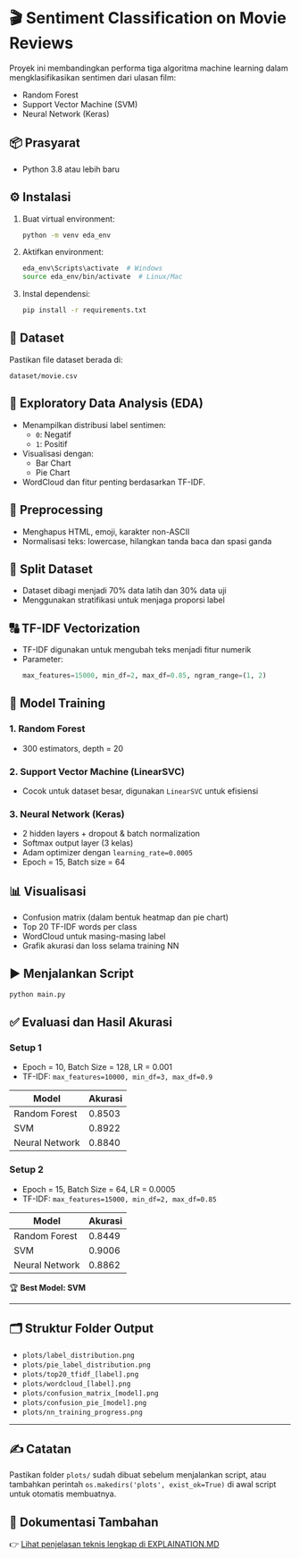 # 🎬 Sentiment Classification on Movie Reviews

Proyek ini membandingkan performa tiga algoritma machine learning dalam mengklasifikasikan sentimen dari ulasan film:

- Random Forest
- Support Vector Machine (SVM)
- Neural Network (Keras)

## 📦 Prasyarat

- Python 3.8 atau lebih baru

## ⚙️ Instalasi

1. Buat virtual environment:

   ```bash
   python -m venv eda_env
   ```

2. Aktifkan environment:

   ```bash
   eda_env\Scripts\activate  # Windows
   source eda_env/bin/activate  # Linux/Mac
   ```

3. Instal dependensi:
   ```bash
   pip install -r requirements.txt
   ```

## 📁 Dataset

Pastikan file dataset berada di:

```
dataset/movie.csv
```

## 🔎 Exploratory Data Analysis (EDA)

- Menampilkan distribusi label sentimen:
  - `0`: Negatif
  - `1`: Positif
- Visualisasi dengan:
  - Bar Chart
  - Pie Chart
- WordCloud dan fitur penting berdasarkan TF-IDF.

## 🧹 Preprocessing

- Menghapus HTML, emoji, karakter non-ASCII
- Normalisasi teks: lowercase, hilangkan tanda baca dan spasi ganda

## 🔀 Split Dataset

- Dataset dibagi menjadi 70% data latih dan 30% data uji
- Menggunakan stratifikasi untuk menjaga proporsi label

## 🔠 TF-IDF Vectorization

- TF-IDF digunakan untuk mengubah teks menjadi fitur numerik
- Parameter:
  ```python
  max_features=15000, min_df=2, max_df=0.85, ngram_range=(1, 2)
  ```

## 🧠 Model Training

### 1. Random Forest

- 300 estimators, depth = 20

### 2. Support Vector Machine (LinearSVC)

- Cocok untuk dataset besar, digunakan `LinearSVC` untuk efisiensi

### 3. Neural Network (Keras)

- 2 hidden layers + dropout & batch normalization
- Softmax output layer (3 kelas)
- Adam optimizer dengan `learning_rate=0.0005`
- Epoch = 15, Batch size = 64

## 📊 Visualisasi

- Confusion matrix (dalam bentuk heatmap dan pie chart)
- Top 20 TF-IDF words per class
- WordCloud untuk masing-masing label
- Grafik akurasi dan loss selama training NN

## ▶️ Menjalankan Script

```bash
python main.py
```

## ✅ Evaluasi dan Hasil Akurasi

### Setup 1

- Epoch = 10, Batch Size = 128, LR = 0.001
- TF-IDF: `max_features=10000, min_df=3, max_df=0.9`

| Model          | Akurasi |
| -------------- | ------- |
| Random Forest  | 0.8503  |
| SVM            | 0.8922  |
| Neural Network | 0.8840  |

### Setup 2

- Epoch = 15, Batch Size = 64, LR = 0.0005
- TF-IDF: `max_features=15000, min_df=2, max_df=0.85`

| Model          | Akurasi |
| -------------- | ------- |
| Random Forest  | 0.8449  |
| SVM            | 0.9006  |
| Neural Network | 0.8862  |

🏆 **Best Model: SVM**

---

## 🗂 Struktur Folder Output

- `plots/label_distribution.png`
- `plots/pie_label_distribution.png`
- `plots/top20_tfidf_[label].png`
- `plots/wordcloud_[label].png`
- `plots/confusion_matrix_[model].png`
- `plots/confusion_pie_[model].png`
- `plots/nn_training_progress.png`

---

## ✍️ Catatan

Pastikan folder `plots/` sudah dibuat sebelum menjalankan script, atau tambahkan perintah `os.makedirs('plots', exist_ok=True)` di awal script untuk otomatis membuatnya.

## 📘 Dokumentasi Tambahan

👉 [Lihat penjelasan teknis lengkap di EXPLAINATION.MD](EXPLAINATION.MD)
